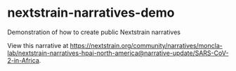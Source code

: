 # nextstrain-narratives-demo
Demonstration of how to create public Nextstrain narratives

View this narrative at https://nextstrain.org/community/narratives/moncla-lab/nextstrain-narratives-hpai-north-america@narrative-update/SARS-CoV-2-in-Africa.
